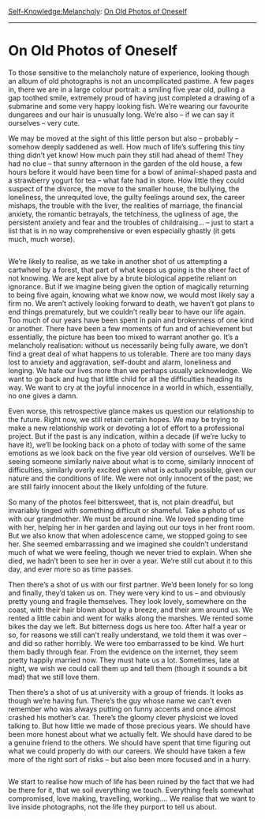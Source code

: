 [Self-Knowledge:](https://www.theschooloflife.com/thebookoflife/category/self-knowledge/)[Melancholy](https://www.theschooloflife.com/thebookoflife/category/self-knowledge/melancholy/): [On Old Photos of Oneself](https://www.theschooloflife.com/thebookoflife/on-old-photos-of-oneself/)

* * *

# On Old Photos of Oneself

To those sensitive to the melancholy nature of experience, looking though an album of old photographs is not an uncomplicated pastime. A few pages in, there we are in a large colour portrait: a smiling five year old, pulling a gap toothed smile, extremely proud of having just completed a drawing of a submarine and some very happy looking fish. We’re wearing our favourite dungarees and our hair is unusually long. We’re also – if we can say it ourselves – very cute.

We may be moved at the sight of this little person but also – probably – somehow deeply saddened as well. How much of life’s suffering this tiny thing didn’t yet know! How much pain they still had ahead of them! They had no clue – that sunny afternoon in the garden of the old house, a few hours before it would have been time for a bowl of animal-shaped pasta and a strawberry yogurt for tea – what fate had in store. How little they could suspect of the divorce, the move to the smaller house, the bullying, the loneliness, the unrequited love, the guilty feelings around sex, the career mishaps, the trouble with the liver, the realities of marriage, the financial anxiety, the romantic betrayals, the tetchiness, the ugliness of age, the persistent anxiety and fear and the troubles of childraising… – just to start a list that is in no way comprehensive or even especially ghastly (it gets much, much worse).

<figure class="aligncenter"><img src="https://www.theschooloflife.com/thebookoflife/wp-content/uploads/2020/06/c3cb293e1f4e126da58437359a70cbae-1.jpg" alt="" class="wp-image-24582" srcset="https://www.theschooloflife.com/thebookoflife/wp-content/uploads/2020/06/c3cb293e1f4e126da58437359a70cbae-1.jpg 705w, https://www.theschooloflife.com/thebookoflife/wp-content/uploads/2020/06/c3cb293e1f4e126da58437359a70cbae-1-300x222.jpg 300w" sizes="(max-width: 705px) 100vw, 705px"></figure>

We’re likely to realise, as we take in another shot of us attempting a cartwheel by a forest, that part of what keeps us going is the sheer fact of not knowing. We are kept alive by a brute biological appetite reliant on ignorance. But if we imagine being given the option of magically returning to being five again, knowing what we know now, we would most likely say a firm no. We aren’t actively looking forward to death, we haven’t got plans to end things prematurely, but we couldn’t really bear to have our life again. Too much of our years have been spent in pain and brokenness of one kind or another. There have been a few moments of fun and of achievement but essentially, the picture has been too mixed to warrant another go. It’s a melancholy realisation: without us necessarily being fully aware, we don’t find a great deal of what happens to us tolerable. There are too many days lost to anxiety and aggravation, self-doubt and alarm, loneliness and longing. We hate our lives more than we perhaps usually acknowledge. We want to go back and hug that little child for all the difficulties heading its way. We want to cry at the joyful innocence in a world in which, essentially, no one gives a damn.

Even worse, this retrospective glance makes us question our relationship to the future. Right now, we still retain certain hopes. We may be trying to make a new relationship work or devoting a lot of effort to a professional project. But if the past is any indication, within a decade (if we’re lucky to have it), we’ll be looking back on a photo of today with some of the same emotions as we look back on the five year old version of ourselves. We’ll be seeing someone similarly naive about what is to come, similarly innocent of difficulties, similarly overly excited given what is actually possible, given our nature and the conditions of life. We were not only innocent of the past; we are still fairly innocent about the likely unfolding of the future.

So many of the photos feel bittersweet, that is, not plain dreadful, but invariably tinged with something difficult or shameful. Take a photo of us with our grandmother. We must be around nine. We loved spending time with her, helping her in her garden and laying out our toys in her front room. But we also know that when adolescence came, we stopped going to see her. She seemed embarrassing and we imagined she couldn’t understand much of what we were feeling, though we never tried to explain. When she died, we hadn’t been to see her in over a year. We’re still cut about it to this day, and ever more so as time passes.

Then there’s a shot of us with our first partner. We’d been lonely for so long and finally, they’d taken us on. They were very kind to us – and obviously pretty young and fragile themselves. They look lovely, somewhere on the coast, with their hair blown about by a breeze, and their arm around us. We rented a little cabin and went for walks along the marshes. We rented some bikes the day we left. But bitterness dogs us here too. After half a year or so, for reasons we still can’t really understand, we told them it was over – and did so rather horribly. We were too embarrassed to be kind. We hurt them badly through fear. From the evidence on the internet, they seem pretty happily married now. They must hate us a lot. Sometimes, late at night, we wish we could call them up and tell them (though it sounds a bit mad) that we still love them.

Then there’s a shot of us at university with a group of friends. It looks as though we’re having fun. There’s the guy whose name we can’t even remember who was always putting on funny accents and once almost crashed his mother’s car. There’s the gloomy clever physicist we loved talking to. But how little we made of those precious years. We should have been more honest about what we actually felt. We should have dared to be a genuine friend to the others. We should have spent that time figuring out what we could properly do with our careers. We should have taken a few more of the right sort of risks – but also been more focused and in a hurry.

<figure class="aligncenter"><img src="https://www.theschooloflife.com/thebookoflife/wp-content/uploads/2020/06/the-red-balloon-16-1024x764.jpg" alt="" class="wp-image-24584" srcset="https://www.theschooloflife.com/thebookoflife/wp-content/uploads/2020/06/the-red-balloon-16-1024x764.jpg 1024w, https://www.theschooloflife.com/thebookoflife/wp-content/uploads/2020/06/the-red-balloon-16-300x224.jpg 300w, https://www.theschooloflife.com/thebookoflife/wp-content/uploads/2020/06/the-red-balloon-16-768x573.jpg 768w, https://www.theschooloflife.com/thebookoflife/wp-content/uploads/2020/06/the-red-balloon-16.jpg 1112w" sizes="(max-width: 1024px) 100vw, 1024px"></figure>

We start to realise how much of life has been ruined by the fact that we had be there for it, that we soil everything we touch. Everything feels somewhat compromised, love making, travelling, working…. We realise that we want to live inside photographs, not the life they purport to tell us about.
